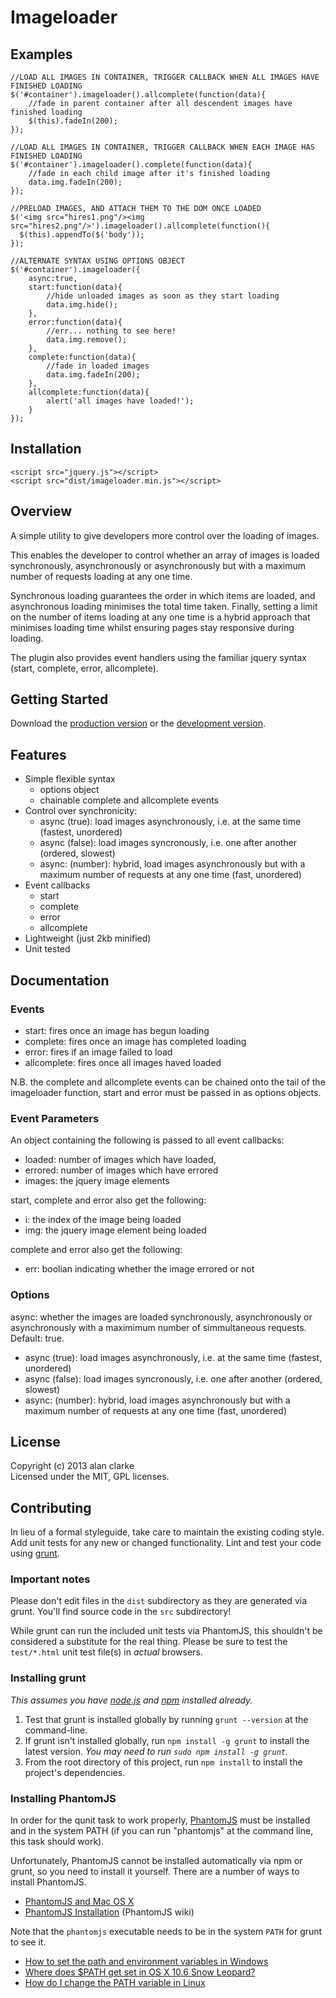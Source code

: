 # Imageloader

## Examples
	//LOAD ALL IMAGES IN CONTAINER, TRIGGER CALLBACK WHEN ALL IMAGES HAVE FINISHED LOADING
	$('#container').imageloader().allcomplete(function(data){
		//fade in parent container after all descendent images have finished loading
		$(this).fadeIn(200);
	});

	//LOAD ALL IMAGES IN CONTAINER, TRIGGER CALLBACK WHEN EACH IMAGE HAS FINISHED LOADING
	$('#container').imageloader().complete(function(data){
		//fade in each child image after it's finished loading
		data.img.fadeIn(200);
	});

	//PRELOAD IMAGES, AND ATTACH THEM TO THE DOM ONCE LOADED
	$('<img src="hires1.png"/><img src="hires2.png"/>').imageloader().allcomplete(function(){
	  $(this).appendTo($('body'));
	});

	//ALTERNATE SYNTAX USING OPTIONS OBJECT
	$('#container').imageloader({
		async:true,
		start:function(data){
			//hide unloaded images as soon as they start loading
			data.img.hide();
		},
		error:function(data){
			//err... nothing to see here!
			data.img.remove();
		},
		complete:function(data){
			//fade in loaded images
			data.img.fadeIn(200);
		},
		allcomplete:function(data){
			alert('all images have loaded!');
		}
	});

## Installation
	<script src="jquery.js"></script>
	<script src="dist/imageloader.min.js"></script>

## Overview
A simple utility to give developers more control over the loading of images.

This enables the developer to control whether an array of images is loaded synchronously, asynchronously or asynchronously but with a maximum number of requests loading at any one time.

Synchronous loading guarantees the order in which items are loaded, and asynchronous loading minimises the total time taken. Finally, setting a limit on the number of items loading at any one time is a hybrid approach that minimises loading time whilst ensuring pages stay responsive during loading.

The plugin also provides event handlers using the familiar jquery syntax (start, complete, error, allcomplete).

## Getting Started
Download the [production version][min] or the [development version][max].

[min]: https://raw.github.com/alanclarke/imageloader/master/dist/imageloader.min.js
[max]: https://raw.github.com/alanclarke/imageloader/master/dist/imageloader.js

## Features
- Simple flexible syntax
	- options object
	- chainable complete and allcomplete events
- Control over synchronicity:
	- async (true): load images asynchronously, i.e. at the same time (fastest, unordered)
	- async (false): load images syncronously, i.e. one after another (ordered, slowest)
	- async: (number): hybrid, load images asynchronously but with a maximum number of requests at any one time (fast, unordered)
- Event callbacks
	- start
	- complete
	- error
	- allcomplete
- Lightweight (just 2kb minified)
- Unit tested

## Documentation

### Events
- start: fires once an image has begun loading
- complete: fires once an image has completed loading
- error: fires if an image failed to load
- allcomplete: fires once all images haved loaded

N.B. the complete and allcomplete events can be chained onto the tail of the imageloader function, start and error must be passed in as options objects.


### Event Parameters
An object containing the following is passed to all event callbacks:

- loaded: number of images which have loaded,
- errored: number of images which have errored
- images: the jquery image elements

start, complete and error also get the following:
- i: the index of the image being loaded
- img: the jquery image element being loaded

complete and error also get the following:
- err: boolian indicating whether the image errored or not

### Options
async: whether the images are loaded synchronously, asynchronously or asynchronously with a maximimum number of simmultaneous requests. Default: true.
- async (true): load images asynchronously, i.e. at the same time (fastest, unordered)
- async (false): load images syncronously, i.e. one after another (ordered, slowest)
- async: (number): hybrid, load images asynchronously but with a maximum number of requests at any one time (fast, unordered)

## License
Copyright (c) 2013 alan clarke  
Licensed under the MIT, GPL licenses.

## Contributing
In lieu of a formal styleguide, take care to maintain the existing coding style. Add unit tests for any new or changed functionality. Lint and test your code using [grunt](https://github.com/cowboy/grunt).

### Important notes
Please don't edit files in the `dist` subdirectory as they are generated via grunt. You'll find source code in the `src` subdirectory!

While grunt can run the included unit tests via PhantomJS, this shouldn't be considered a substitute for the real thing. Please be sure to test the `test/*.html` unit test file(s) in _actual_ browsers.

### Installing grunt
_This assumes you have [node.js](http://nodejs.org/) and [npm](http://npmjs.org/) installed already._

1. Test that grunt is installed globally by running `grunt --version` at the command-line.
1. If grunt isn't installed globally, run `npm install -g grunt` to install the latest version. _You may need to run `sudo npm install -g grunt`._
1. From the root directory of this project, run `npm install` to install the project's dependencies.

### Installing PhantomJS

In order for the qunit task to work properly, [PhantomJS](http://www.phantomjs.org/) must be installed and in the system PATH (if you can run "phantomjs" at the command line, this task should work).

Unfortunately, PhantomJS cannot be installed automatically via npm or grunt, so you need to install it yourself. There are a number of ways to install PhantomJS.

* [PhantomJS and Mac OS X](http://ariya.ofilabs.com/2012/02/phantomjs-and-mac-os-x.html)
* [PhantomJS Installation](http://code.google.com/p/phantomjs/wiki/Installation) (PhantomJS wiki)

Note that the `phantomjs` executable needs to be in the system `PATH` for grunt to see it.

* [How to set the path and environment variables in Windows](http://www.computerhope.com/issues/ch000549.htm)
* [Where does $PATH get set in OS X 10.6 Snow Leopard?](http://superuser.com/questions/69130/where-does-path-get-set-in-os-x-10-6-snow-leopard)
* [How do I change the PATH variable in Linux](https://www.google.com/search?q=How+do+I+change+the+PATH+variable+in+Linux)
